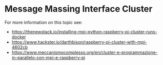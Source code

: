 # Message Massing Interface Cluster

For more information on this topic see:

* <https://thenewstack.io/installing-mpi-python-raspberry-pi-cluster-runs-docker>
* <https://www.hackster.io/darthbison/raspberry-pi-cluster-with-mpi-4602cb>
* <https://www.meccanismocomplesso.org/en/cluster-e-programmazione-in-parallelo-con-mpi-e-raspberry-pi>
